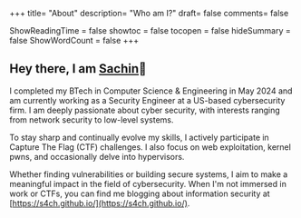 +++
title= "About"
description= "Who am I?"
draft= false
comments= false

ShowReadingTime = false
showtoc = false
tocopen = false
hideSummary = false
ShowWordCount = false
+++

## Hey there, I am  [Sachin](https://linkedin.com/in/sachinkumardhaka)👋
  

I completed my BTech in Computer Science & Engineering in May 2024 and am currently working as a Security Engineer at a US-based cybersecurity firm. I am deeply passionate about cyber security, with interests ranging from network security to low-level systems.

To stay sharp and continually evolve my skills, I actively participate in Capture The Flag (CTF) challenges. I also focus on web exploitation, kernel pwns, and occasionally delve into hypervisors.

Whether finding vulnerabilities or building secure systems, I aim to make a meaningful impact in the field of cybersecurity. When I'm not immersed in work or CTFs, you can find me blogging about information security at [https://s4ch.github.io/](https://s4ch.github.io/).
